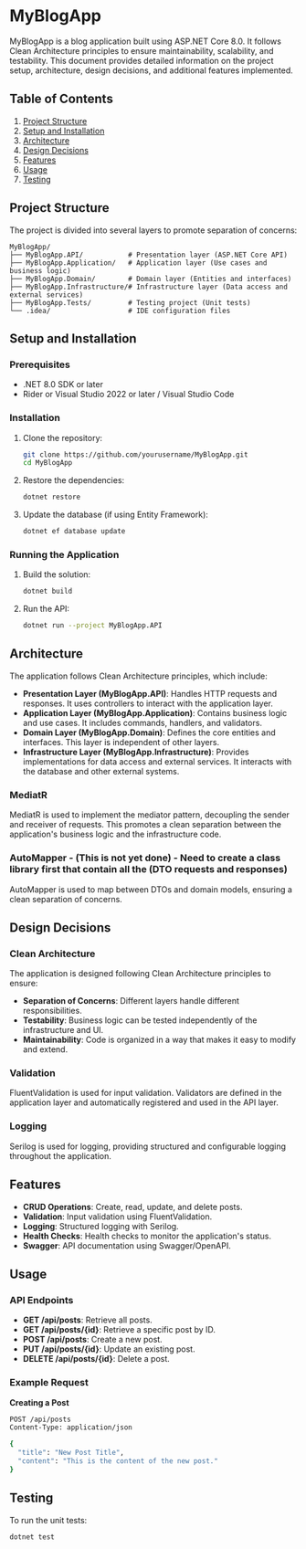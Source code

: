 # MyBlogApp

MyBlogApp is a blog application built using ASP.NET Core 8.0. It follows Clean Architecture principles to ensure maintainability, scalability, and testability. This document provides detailed information on the project setup, architecture, design decisions, and additional features implemented.

## Table of Contents

1. [Project Structure](#project-structure)
2. [Setup and Installation](#setup-and-installation)
3. [Architecture](#architecture)
4. [Design Decisions](#design-decisions)
5. [Features](#features)
6. [Usage](#usage)
7. [Testing](#testing)

## Project Structure

The project is divided into several layers to promote separation of concerns:

```
MyBlogApp/
├── MyBlogApp.API/           # Presentation layer (ASP.NET Core API)
├── MyBlogApp.Application/   # Application layer (Use cases and business logic)
├── MyBlogApp.Domain/        # Domain layer (Entities and interfaces)
├── MyBlogApp.Infrastructure/# Infrastructure layer (Data access and external services)
├── MyBlogApp.Tests/         # Testing project (Unit tests)
└── .idea/                   # IDE configuration files
```

## Setup and Installation

### Prerequisites

- .NET 8.0 SDK or later
- Rider or Visual Studio 2022 or later / Visual Studio Code

### Installation

1. Clone the repository:
   ```sh
   git clone https://github.com/yourusername/MyBlogApp.git
   cd MyBlogApp
   ```

2. Restore the dependencies:
   ```sh
   dotnet restore
   ```

3. Update the database (if using Entity Framework):
   ```sh
   dotnet ef database update
   ```

### Running the Application

1. Build the solution:
   ```sh
   dotnet build
   ```

2. Run the API:
   ```sh
   dotnet run --project MyBlogApp.API
   ```

## Architecture

The application follows Clean Architecture principles, which include:

- **Presentation Layer (MyBlogApp.API)**: Handles HTTP requests and responses. It uses controllers to interact with the application layer.
- **Application Layer (MyBlogApp.Application)**: Contains business logic and use cases. It includes commands, handlers, and validators.
- **Domain Layer (MyBlogApp.Domain)**: Defines the core entities and interfaces. This layer is independent of other layers.
- **Infrastructure Layer (MyBlogApp.Infrastructure)**: Provides implementations for data access and external services. It interacts with the database and other external systems.

### MediatR

MediatR is used to implement the mediator pattern, decoupling the sender and receiver of requests. This promotes a clean separation between the application's business logic and the infrastructure code.

### AutoMapper - (This is not yet done) - Need to create a class library first that contain all the (DTO requests and responses)

AutoMapper is used to map between DTOs and domain models, ensuring a clean separation of concerns.


## Design Decisions

### Clean Architecture

The application is designed following Clean Architecture principles to ensure:

- **Separation of Concerns**: Different layers handle different responsibilities.
- **Testability**: Business logic can be tested independently of the infrastructure and UI.
- **Maintainability**: Code is organized in a way that makes it easy to modify and extend.

### Validation

FluentValidation is used for input validation. Validators are defined in the application layer and automatically registered and used in the API layer.

### Logging

Serilog is used for logging, providing structured and configurable logging throughout the application.

## Features

- **CRUD Operations**: Create, read, update, and delete posts.
- **Validation**: Input validation using FluentValidation.
- **Logging**: Structured logging with Serilog.
- **Health Checks**: Health checks to monitor the application's status.
- **Swagger**: API documentation using Swagger/OpenAPI.

## Usage

### API Endpoints

- **GET /api/posts**: Retrieve all posts.
- **GET /api/posts/{id}**: Retrieve a specific post by ID.
- **POST /api/posts**: Create a new post.
- **PUT /api/posts/{id}**: Update an existing post.
- **DELETE /api/posts/{id}**: Delete a post.

### Example Request

**Creating a Post**
```sh
POST /api/posts
Content-Type: application/json

{
  "title": "New Post Title",
  "content": "This is the content of the new post."
}
```

## Testing

To run the unit tests:
```sh
dotnet test
```
